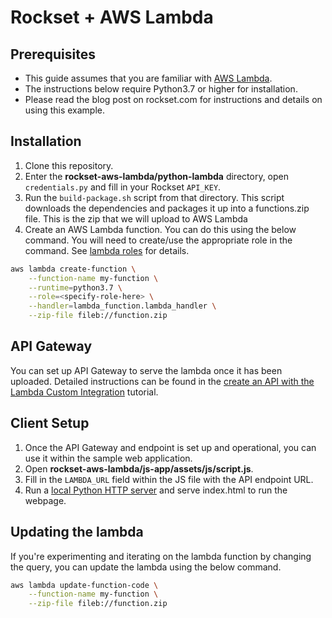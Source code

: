 # Rockset + AWS Lambda

## Prerequisites

* This guide assumes that you are familiar with [AWS Lambda](https://docs.aws.amazon.com/lambda/latest/dg/welcome.html).
* The instructions below require Python3.7 or higher for installation.
* Please read the blog post on rockset.com for instructions 
  and details on using this example.

## Installation

1. Clone this repository.
1. Enter the **rockset-aws-lambda/python-lambda** directory, open `credentials.py` and fill in your
   Rockset `API_KEY`.
1. Run the `build-package.sh` script from that directory. This script downloads
   the dependencies and packages it up into a functions.zip file. This is the zip that we
   will upload to AWS Lambda
1. Create an AWS Lambda function. You can do this using the below command.
   You will need to create/use the appropriate role in the command. See [lambda roles](https://docs.aws.amazon.com/lambda/latest/dg/intro-permission-model.html#lambda-intro-execution-role) for details.

```bash
aws lambda create-function \
    --function-name my-function \
    --runtime=python3.7 \
    --role=<specify-role-here> \
    --handler=lambda_function.lambda_handler \
    --zip-file fileb://function.zip
```

## API Gateway

You can set up API Gateway to serve the lambda once it has been uploaded.
Detailed instructions can be found in the [create an API with the Lambda Custom Integration](https://docs.aws.amazon.com/apigateway/latest/developerguide/getting-started-lambda-non-proxy-integration.html#getting-started-new-api) tutorial.

## Client Setup

1. Once the API Gateway and endpoint is set up and operational, you can use it within the sample web application.
1. Open **rockset-aws-lambda/js-app/assets/js/script.js**.
1. Fill in the `LAMBDA_URL` field within the JS file with the API endpoint URL.
1. Run a [local Python HTTP server](https://developer.mozilla.org/en-US/docs/Learn/Common_questions/set_up_a_local_testing_server#Running_a_simple_local_HTTP_server) and serve index.html to run the webpage.

## Updating the lambda

If you're experimenting and iterating on the lambda function by changing the query,
you can update the lambda using the below command.

```bash
aws lambda update-function-code \
    --function-name my-function \
    --zip-file fileb://function.zip
```